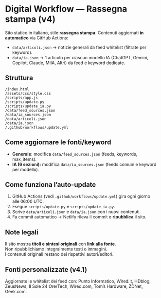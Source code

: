 # Digital Workflow — Rassegna stampa (v4)
Sito statico in italiano, stile **rassegna stampa**. Contenuti aggiornati **in automatico** via GitHub Actions:

- `data/articoli.json` → notizie generali da feed whitelist (filtrate per keyword).
- `data/ia.json` → 1 articolo per ciascun modello IA (ChatGPT, Gemini, Copilot, Claude, MIIA, Altri) da feed e keyword dedicate.

## Struttura
```
/index.html
/assets/css/style.css
/scripts/app.js
/scripts/update.py
/scripts/update_ia.py
/data/feed_sources.json
/data/ia_sources.json
/data/articoli.json
/data/ia.json
/.github/workflows/update.yml
```

## Come aggiornare le fonti/keyword
- **Generale:** modifica `data/feed_sources.json` (feeds, keywords, max_items).
- **IA (6 sezioni):** modifica `data/ia_sources.json` (feeds comuni e keyword per modello).

## Come funziona l’auto-update
1. GitHub Actions (vedi `.github/workflows/update.yml`) gira ogni giorno alle 06:00 UTC.
2. Esegue `scripts/update.py` e `scripts/update_ia.py`.
3. Scrive `data/articoli.json` e `data/ia.json` con i nuovi contenuti.
4. Fa commit automatico → Netlify rileva il commit e **ripubblica** il sito.

## Note legali
Il sito mostra **titoli e sintesi originali** con **link alla fonte**.  
Non ripubblichiamo integralmente testi o immagini.  
I contenuti originali restano dei rispettivi autori/editori.


## Fonti personalizzate (v4.1)
Aggiornate le whitelist dei feed con: Punto Informatico, Wired.it, HDblog, ZeusNews, Il Sole 24 Ore/Tech, Wired.com, Tom’s Hardware, ZDNet, Geek.com.
